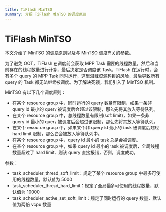 ```yaml
---
title: TiFlash MinTSO
summary: 介绍 TiFlash MinTSO 的调度原则
---
```


# TiFlash MinTSO

本文介绍了 MinTSO 的调度原则以及与 MinTSO 调度有关的参数。

为了避免 OOT，TiFlash 在调度前会获取 MPP Task 需要的线程数量，然后和当前存在的线程数量进行计算，最后决定是否调度该 Task。TiFlash 在运行时，会有多个 query 的 MPP Task 同时运行，这里潜藏资源死锁的风险，最后导致所有 query 的 Task 都无法继续被调度。为了解决死锁，我们引入了 MinTSO 机制。

MinTSO 有以下几个调度原则：
- 在某个 resource group 中，同时运行的 query 数量有限制，如果一条非 query id 最小的 query 被调度后会超过该限制，那么先将其放入等待队列。
- 在某个 resource group 中，总线程数量有限制(soft limit)，如果一条非 query id 最小的 query 被调度后会超过该限制，那么先将其放入等待队列。
- 在某个 resource group 中，如果某个非 query id 最小的 task 被调度后超过 hard limit 限制，那么它会被放入等待队列中。
- 在某个 resource group 中，query id 最小的 task 总是会被调度。
- 在某个 resource group 中，如果 query id 最小的 task 被调度后，全局线程数量超过了 hard limit，则该 query 直接报错，否则，调度成功。

参数：
- task_scheduler_thread_soft_limit：规定了某个 resource group 中最多可使用的线程数量，默认值为 5000
- task_scheduler_thread_hard_limit：规定了全局最多可使用的线程数量，默认值为 10000
- task_scheduler_active_set_soft_limit：规定了同时运行的 query 数量，默认值为两倍 vcpu 数量
